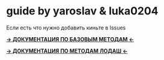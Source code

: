 # guide by yaroslav & luka0204
Если есть что нужно добавить киньте в Issues

[**-> ДОКУМЕНТАЦИЯ ПО БАЗОВЫМ МЕТОДАМ <-**](https://developer.mozilla.org/ru/docs/Web/JavaScript)

[**-> ДОКУМЕНТАЦИЯ ПО МЕТОДАМ ЛОДАШ <-**](https://lodash.com/docs/)

